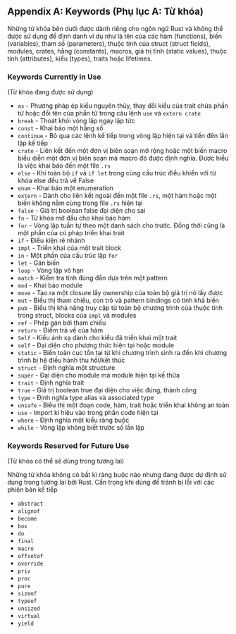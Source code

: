 ## Appendix A: Keywords (Phụ lục A: Từ khóa)

Những từ khóa bên dưới được dành riêng cho ngôn ngữ Rust và không thể được sử
dụng để định danh ví dụ như là tên của các hàm (functions), biến (variables),
tham số (parameters), thuộc tính của struct (struct fields), modules, crates,
hằng (constants), macros, giá trị tĩnh (static values), thuộc tính (attributes),
kiểu (types), traits hoặc lifetimes.

### Keywords Currently in Use
(Từ khóa đang được sử dụng)

* `as` - Phương pháp ép kiểu nguyên thủy, thay đổi kiểu của trait chứa phần tử
hoặc đổi tên của phẩn tử trong câu lệnh `use` và `extern crate`
* `break` - Thoát khỏi vòng lặp ngay lập tức
* `const` - Khai báo một hằng số
* `continue` - Bỏ qua các lệnh kế tiếp trong vòng lặp hiện tại và tiến đến lần
lặp kế tiếp
* `crate` - Liên kết đến một đơn vị biên soạn mở rộng hoặc một biến macro biểu
diễn một đơn vị biên soạn mà macro đó được định nghĩa. Được hiểu là việc khai
báo đến một file `.rs`
* `else` - Khi toàn bộ `if` và `if let` trong cùng cấu trúc điều khiển với từ
khóa else đều trả về False
* `enum` - Khai báo một enumeration
* `extern` - Dành cho liên kết ngoài đến một file `.rs`, một hàm hoặc một biến
không nằm cùng trong file `.rs` hiện tại
* `false` - Giá trị boolean false đại diện cho sai
* `fn` - Từ khóa mở đầu cho khai báo hàm
* `for` - Vòng lặp tuần tự theo một danh sách cho trước. Đồng thời cũng là một
phần của cú pháp triển khai trait
* `if` - Điều kiện rẽ nhánh
* `impl` - Triển khai của một trait block
* `in` - Một phần của cấu trúc lặp `for`
* `let` - Gán biến
* `loop` - Vòng lặp vô hạn
* `match` - Kiểm tra tính đúng đắn dựa trên một pattern
* `mod` - Khai báo module
* `move` - Tạo ra một closure lấy ownership của toàn bộ giá trị nó lấy được
* `mut` - Biểu thị tham chiếu, con trỏ và pattern bindings có tính khả biến
* `pub` - Biểu thị khả năng truy cập từ toàn bộ chương trình của thuộc tính
trong struct, blocks của `impl` và modules
* `ref` - Phép gán bởi tham chiếu
* `return` - Điểm trả về của hàm
* `Self` - Kiểu ánh xạ dành cho kiểu đã triển khai một trait
* `self` - Đại diện cho phương thức hiện tại hoặc module
* `static` - Biến toàn cục tồn tại từ khi chương trình sinh ra đến khi chương
trình bị hệ điều hành thu hồi/kết thúc
* `struct` - Định nghĩa một structure
* `super` - Đại diện cho module mà module hiện tại kế thừa
* `trait` - Định nghĩa trait
* `true` - Giá trị boolean true đại diện cho việc đúng, thành công
* `type` - Định nghĩa type alias và associated type
* `unsafe` - Biểu thị một đoạn code, hàm, trait hoặc triển khai không an toàn
* `use` - Import kí hiệu vào trong phần code hiện tại
* `where` - Định nghĩa một kiểu ràng buộc
* `while` - Vòng lặp không biết trước số lần lặp

### Keywords Reserved for Future Use
(Từ khóa có thể sẽ dùng trong tương lai)

Những từ khóa không có bất kì ràng buộc nào nhưng đang được dự định sử dụng
trong tương lai bởi Rust. Cẩn trọng khi dùng để tránh bị lỗi với các phiên bản
kế tiếp

* `abstract`
* `alignof`
* `become`
* `box`
* `do`
* `final`
* `macro`
* `offsetof`
* `override`
* `priv`
* `proc`
* `pure`
* `sizeof`
* `typeof`
* `unsized`
* `virtual`
* `yield`

